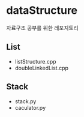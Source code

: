 # dataStructure
자료구조 공부를 위한 레포지토리

## List
- listStructure.cpp
- doubleLinkedList.cpp

## Stack
- stack.py
- caculator.py
